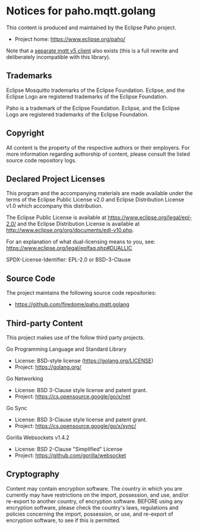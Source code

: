 # Notices for paho.mqtt.golang

This content is produced and maintained by the Eclipse Paho project.

 * Project home: https://www.eclipse.org/paho/

Note that a [separate mqtt v5 client](https://github.com/eclipse/paho.golang) also exists (this is a full rewrite
and deliberately incompatible with this library).

## Trademarks

Eclipse Mosquitto trademarks of the Eclipse Foundation. Eclipse, and the
Eclipse Logo are registered trademarks of the Eclipse Foundation.

Paho is a trademark of the Eclipse Foundation. Eclipse, and the Eclipse Logo are
registered trademarks of the Eclipse Foundation.

## Copyright

All content is the property of the respective authors or their employers.
For more information regarding authorship of content, please consult the
listed source code repository logs.

## Declared Project Licenses

This program and the accompanying materials are made available under the terms of the 
Eclipse Public License v2.0 and Eclipse Distribution License v1.0 which accompany this
distribution.

The Eclipse Public License is available at
https://www.eclipse.org/legal/epl-2.0/
and the Eclipse Distribution License is available at
http://www.eclipse.org/org/documents/edl-v10.php.

For an explanation of what dual-licensing means to you, see:
https://www.eclipse.org/legal/eplfaq.php#DUALLIC

SPDX-License-Identifier: EPL-2.0 or BSD-3-Clause

## Source Code

The project maintains the following source code repositories:

 * https://github.com/firedome/paho.mqtt.golang

## Third-party Content

This project makes use of the follow third party projects.

Go Programming Language and Standard Library

* License: BSD-style license (https://golang.org/LICENSE)
* Project: https://golang.org/

Go Networking

* License: BSD 3-Clause style license and patent grant.
* Project: https://cs.opensource.google/go/x/net

Go Sync

* License: BSD 3-Clause style license and patent grant.
* Project: https://cs.opensource.google/go/x/sync/

Gorilla Websockets v1.4.2

* License: BSD 2-Clause "Simplified" License
* Project: https://github.com/gorilla/websocket

## Cryptography

Content may contain encryption software. The country in which you are currently
may have restrictions on the import, possession, and use, and/or re-export to
another country, of encryption software. BEFORE using any encryption software,
please check the country's laws, regulations and policies concerning the import,
possession, or use, and re-export of encryption software, to see if this is
permitted.